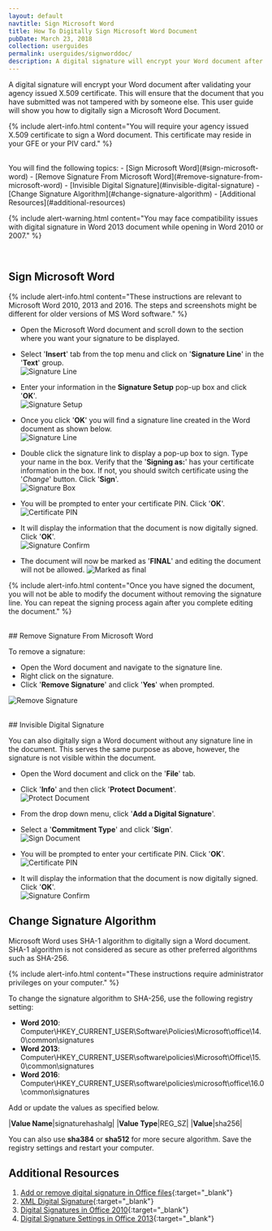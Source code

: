```yaml
---
layout: default
navtitle: Sign Microsoft Word
title: How To Digitally Sign Microsoft Word Document
pubDate: March 23, 2018
collection: userguides
permalink: userguides/signworddoc/
description: A digital signature will encrypt your Word document after validating your agency issued X.509 certificate. This will ensure that the document that you have submitted was not tampered with by someone else. This user guide will show you how to digitally sign a Microsoft Word Document.
---
```


A digital signature will encrypt your Word document after validating your agency issued X.509 certificate. This will ensure that the document that you have submitted was not tampered with by someone else. This user guide will show you how to digitally sign a Microsoft Word Document.

{% include alert-info.html content="You will require your agency issued X.509 certificate to sign a Word document. This certificate may reside in your GFE or your PIV card." %}

<br/>
You will find the following topics:
- [Sign Microsoft Word](#sign-microsoft-word)
- [Remove Signature From Microsoft Word](#remove-signature-from-microsoft-word)
- [Invisible Digital Signature](#invisible-digital-signature)
- [Change Signature Algorithm](#change-signature-algorithm)
- [Additional Resources](#additional-resources)

{% include alert-warning.html content="You may face compatibility issues with digital signature in Word 2013 document while opening in Word 2010 or 2007." %} 

<br/>

## Sign Microsoft Word

{% include alert-info.html content="These instructions are relevant to Microsoft Word 2010, 2013 and 2016. The steps and screenshots might be different for older versions of MS Word software." %}

- Open the Microsoft Word document and scroll down to the section where you want your signature to be displayed.
- Select '**Insert**' tab from the top menu and click on '**Signature Line**' in the '**Text**' group.<br/>
![Signature Line]({{site.baseurl}}/img/word-signature-1.png)

- Enter your information in the **Signature Setup** pop-up box and click '**OK**'.<br/>
![Signature Setup]({{site.baseurl}}/img/word-signature-2.png)

- Once you click '**OK**' you will find a signature line created in the Word document as shown below. <br/>
![Signature Line]({{site.baseurl}}/img/word-signature-3.png)

- Double click the signature link to display a pop-up box to sign. Type your name in the box. Verify that the '**Signing as:**' has your certificate information in the box. If not, you should switch certificate using the '_Change_' button. Click '**Sign**'.<br/>
![Signature Box]({{site.baseurl}}/img/word-signature-4.png)

- You will be prompted to enter your certificate PIN. Click '**OK**'.<br/>
![Certificate PIN]({{site.baseurl}}/img/word-signature-5.png)

- It will display the information that the document is now digitally signed. Click '**OK**'.<br/>
![Signature Confirm]({{site.baseurl}}/img/word-signature-6.png)

- The document will now be marked as '**FINAL**' and editing the document will not be allowed.
![Marked as final]({{site.baseurl}}/img/word-signature-7.png)

{% include alert-info.html content="Once you have signed the document, you will not be able to modify the document without removing the signature line. You can repeat the signing process again after you complete editing the document." %}

<br/>
## Remove Signature From Microsoft Word

To remove a signature:
- Open the Word document and navigate to the signature line.
- Right click on the signature.
- Click '**Remove Signature**' and click '**Yes**' when prompted.

![Remove Signature]({{site.baseurl}}/img/word-signature-8.png)

<br/>
## Invisible Digital Signature

You can also digitally sign a Word document without any signature line in the document. This serves the same purpose as above, however, the signature is not visible within the document. 

- Open the Word document and click on the '**File**' tab.

- Click '**Info**' and then click '**Protect Document**'.<br/>
![Protect Document]({{site.baseurl}}/img/word-signature-9.png)

- From the drop down menu, click '**Add a Digital Signature**'.

- Select a '**Commitment Type**' and click '**Sign**'.<br/>
![Sign Document]({{site.baseurl}}/img/word-signature-10.png)

- You will be prompted to enter your certificate PIN. Click '**OK**'.<br/>
![Certificate PIN]({{site.baseurl}}/img/word-signature-5.png)

- It will display the information that the document is now digitally signed. Click '**OK**'.<br/>
![Signature Confirm]({{site.baseurl}}/img/word-signature-6.png)

## Change Signature Algorithm

Microsoft Word uses SHA-1 algorithm to digitally sign a Word document. SHA-1 algorithm is not considered as secure as other preferred algorithms such as SHA-256.

{% include alert-info.html content="These instructions require administrator privileges on your computer." %} 
 
To change the signature algorithm to SHA-256, use the following registry setting:

- **Word 2010**: Computer\HKEY_CURRENT_USER\Software\Policies\Microsoft\office\14.0\common\signatures
- **Word 2013**: Computer\HKEY_CURRENT_USER\software\policies\Microsoft\Office\15.0\common\signatures
- **Word 2016**: Computer\HKEY_CURRENT_USER\software\policies\microsoft\office\16.0\common\signatures

Add or update the values as specified below.

|**Value Name**|signaturehashalg|
|**Value Type**|REG_SZ|
|**Value**|sha256|

You can also use **sha384** or **sha512** for more secure algorithm. Save the registry settings and restart your computer.

## Additional Resources

1. [Add or remove digital signature in Office files](https://support.office.com/en-us/article/add-or-remove-a-digital-signature-in-office-files-70d26dc9-be10-46f1-8efa-719c8b3f1a2d){:target="_blank"}
1. [XML Digital Signature](https://www.w3.org/TR/XAdES/
){:target="_blank"}
1. [Digital Signatures in Office 2010](https://blogs.technet.microsoft.com/office2010/2009/12/08/digital-signatures-in-office-2010/){:target="_blank"}
1. [Digital Signature Settings in Office 2013](https://technet.microsoft.com/en-us/library/cc545900.aspx){:target="_blank"}